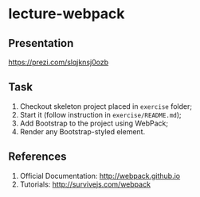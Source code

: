 # lecture-webpack

## Presentation
https://prezi.com/slqjknsj0ozb

## Task
1. Checkout skeleton project placed in `exercise` folder;
2. Start it (follow instruction in `exercise/README.md`);
3. Add Bootstrap to the project using WebPack;
4. Render any Bootstrap-styled element.

## References
1. Official Documentation: http://webpack.github.io
2. Tutorials: http://survivejs.com/webpack
